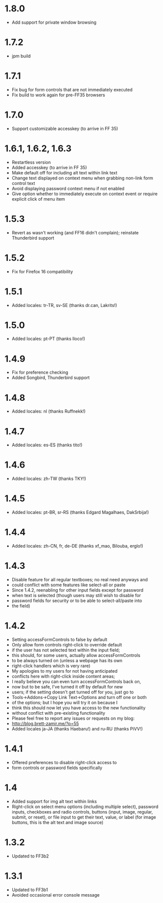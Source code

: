 # 1.8.0
- Add support for private window browsing

# 1.7.2
- jpm build

# 1.7.1
- Fix bug for form controls that are not immediately executed
- Fix build to work again for pre-FF35 browsers

# 1.7.0
- Support customizable accesskey (to arrive in FF 35)

# 1.6.1, 1.6.2, 1.6.3
- Restartless version
- Added accesskey (to arrive in FF 35)
- Make default off for including alt text within link text
- Change text displayed on context menu when grabbing non-link form control text
- Avoid displaying password context menu if not enabled
- Give option whether to immediately execute on context event or require explicit click of menu item

# 1.5.3
- Revert as wasn't working (and FF16 didn't complain); reinstate Thunderbird support

# 1.5.2
- Fix for Firefox 16 compatibility

# 1.5.1
- Added locales: tr-TR, sv-SE (thanks dr.can, Lakrits!)

# 1.5.0
- Added locales: pt-PT (thanks lloco!)

# 1.4.9
- Fix for preference checking
- Added Songbird, Thunderbird support

# 1.4.8
- Added locales: nl (thanks Ruffnekk!)

# 1.4.7
- Added locales: es-ES (thanks tito!)

# 1.4.6
- Added locales: zh-TW (thanks TKY!)

# 1.4.5
- Added locales: pt-BR, sr-RS (thanks Edgard Magalhaes, DakSrbija!)

# 1.4.4
- Added locales: zh-CN, fr, de-DE (thanks xf_mao, Bilouba, erglo!)

# 1.4.3
- Disable feature for all regular textboxes; no real need anyways and
-  could conflict with some features like select-all or paste
- Since 1.4.2, reenabling for other input fields except for password
-   when text is selected (though users may still wish to disable for
-   password fields for security or to be able to select-all/paste into
-   the field)

# 1.4.2
- Setting accessFormControls to false by default
- Only allow form controls right-click to override default 
-    if the user has not selected text within the input field;
-   this should, for some users, actually allow accessFormControls
-   to be always turned on (unless a webpage has its own
-   right-click handlers which is very rare)
- My apologies to my users for not having anticipated 
-  conflicts here with right-click inside content areas;
-  I really believe you can even turn accessFormControls back on,
-  now but to be safe, I've turned it off by default for new 
-  users; if the setting doesn't get turned off for you, just go to 
-  Tools->Addons->Copy Link Text->Options and turn off one or both
-  of the options; but I hope you will try it on because I
-  think this should now let you have access to the new functionality
-  without conflict with pre-existing functionality
- Please feel free to report any issues or requests on my blog:
-  http://blog.brett-zamir.me/?p=55
- Added locales ja-JA (thanks Haebaru!) and ru-RU (thanks PiVV!)

# 1.4.1
- Offered preferences to disable right-click access to 
-    form controls or password fields specifically

# 1.4
- Added support for img alt text within links
- Right-click on select menu options (including multiple 
select), password inputs, checkboxes and radio controls, 
buttons (input, image, regular, submit, or reset), or file 
input to get their text, value, or label (for image buttons, 
this is the alt text and image source)

# 1.3.2
- Updated to FF3b2

# 1.3.1
- Updated to FF3b1
- Avoided occasional error console message